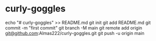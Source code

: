 # curly-goggles
echo "# curly-goggles" >> README.md
git init
git add README.md
git commit -m "first commit"
git branch -M main
git remote add origin git@github.com:Almas222/curly-goggles.git
git push -u origin main
